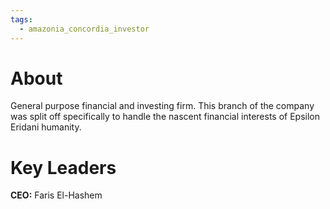 ```yaml
---
tags:
  - amazonia_concordia_investor
---
```

# About
General purpose financial and investing firm. This branch of the company was split off specifically to handle the nascent financial interests of Epsilon Eridani humanity. 

# Key Leaders
**CEO:** Faris El-Hashem
